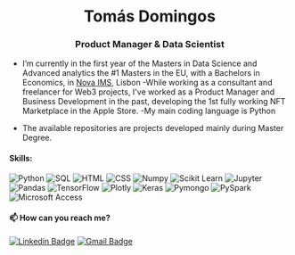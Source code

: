 <h1 align="center">Tomás Domingos</h1>
<h3 align="center">Product Manager & Data Scientist</h3>



- I’m currently in the first year of the Masters in Data Science and Advanced analytics the #1 Masters in the EU, with a Bachelors in Economics, in [Nova IMS](https://www.novaims.unl.pt/), Lisbon 
-While working as a consultant and freelancer for Web3 projects, I've worked as a Product Manager and Business Development in the past, developing the 1st fully working NFT Marketplace in the Apple Store.
-My main coding language is Python

- The available repositories are projects developed mainly during Master Degree.

<h4 align="left">Skills: </h3>

![Python](https://img.shields.io/badge/-Python-000000?style=flat&logo=python)
![SQL](https://img.shields.io/badge/-SQL-000000?style=flat&logo=mysql)
![HTML](https://img.shields.io/badge/-HTML-000000?style=flat&logo=html5&logoColor=white)
![CSS](https://img.shields.io/badge/-CSS-000000?style=flat&logo=css3&logoColor=white)
![Numpy](https://img.shields.io/badge/-Numpy-black?style=flat-square&logo=Numpy)
![Scikit Learn](https://img.shields.io/badge/-Scikit%20Learn-black?style=flat-square&logo=scikit-learn)
![Jupyter](https://img.shields.io/badge/-Jupyter-black?style=flat-square&logo=Jupyter)
![Pandas](https://img.shields.io/badge/-Pandas-black?style=flat-square&logo=Pandas)
![TensorFlow](https://img.shields.io/badge/-TensorFlow-black?style=flat-square&logo=TensorFlow)
![Plotly](https://img.shields.io/badge/-Plotly-black?style=flat-square&logo=Plotly)
![Keras](https://img.shields.io/badge/-Keras-black?style=flat-square&logo=keras)
![Pymongo](https://img.shields.io/badge/-PyMongo-black?style=flat-square&logo=pymongo)
![PySpark](https://img.shields.io/badge/-PySpark-black?style=flat-square&logo=pyspark)
![Microsoft Access](https://img.shields.io/badge/Microsoft_Access-black?style=flat-square&logo=MicrosoftAccess)

<h4 align="left">📫 How can you reach me?</h3>

[![Linkedin Badge](https://img.shields.io/badge/-LindkedIn-blue?style=flat-square&logo=Linkedin&logoColor=white&link=https://www.linkedin.com/in/suyash-srivastava-458b0117)](https://www.linkedin.com/in/tom%C3%A1s-domingos-3435321a3/) 
[![Gmail Badge](https://img.shields.io/badge/-Gmail-D14836??style=flat-square&logo=Gmail&logoColor=white&link=mailto:filipacarreira@gmail.com)](mailto:toomingos@gmail.com)

